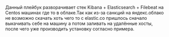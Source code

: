 Данный плейбук разворачивает стек Kibana + Elasticsearch + Filebeat на Centos машинах где то в облаке.Так как из-за санкций на яндекс.облако не возможно скачать хоть чего то с elastic.co пришлось сначало выкачивать себе на машину а потом заливать на удалённые хосты, после чего уже производить установку согласно примера.